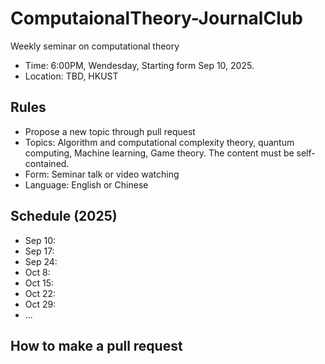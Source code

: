 # ComputaionalTheory-JournalClub
Weekly seminar on computational theory

- Time: 6:00PM, Wendesday, Starting form Sep 10, 2025.
- Location: TBD, HKUST

## Rules
- Propose a new topic through pull request
- Topics: Algorithm and computational complexity theory, quantum computing, Machine learning, Game theory. The content must be self-contained.
- Form: Seminar talk or video watching
- Language: English or Chinese

## Schedule (2025)
- Sep 10:
- Sep 17:
- Sep 24:
- Oct 8:
- Oct 15:
- Oct 22:
- Oct 29:
- ...

## How to make a pull request
